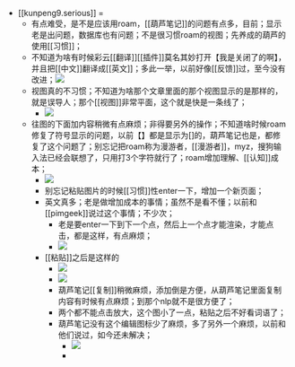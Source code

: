 - [[kunpeng9.serious]] =
    - 有点难受，是不是应该用roam，[[葫芦笔记]]的问题有点多，目前；显示老是出问题，数据库也有问题；不是很习惯roam的视图；先养成的葫芦的使用[[习惯]]；
    - 不知道为啥有时候彩云[[翻译]][[插件]]莫名其妙打开【我是关闭了的啊】，并且把[[中文]]翻译成[[英文]]；多此一举，以前好像[[反馈]]过，至今没有改进；![](https://firebasestorage.googleapis.com/v0/b/firescript-577a2.appspot.com/o/imgs%2Fapp%2FRoamCN%2FUGOzexK7aV.png?alt=media&token=ac7ffa2c-76a5-47c3-a7ed-162e6e011085)
    - 视图真的不习惯；不知道为啥那个文章里面的那个视图显示的是那样的，就是误导人；那个[[视图]]非常平面，这个就是快是一条线了；
        - ![](https://firebasestorage.googleapis.com/v0/b/firescript-577a2.appspot.com/o/imgs%2Fapp%2FRoamCN%2FNzg8NpkYSt.png?alt=media&token=c3774aaa-f785-41a4-81f1-2bc6d8945ef7)
    - 往图的下面加内容稍微有点麻烦；非得要另外的操作；不知道啥时候roam修复了符号显示的问题，以前【】都是显示为[]的，葫芦笔记也是，都修复了这个问题了；别忘记把roam称为漫游者，[[漫游者]]，myz，搜狗输入法已经会联想了，只用打3个字符就行了；roam增加理解、[[认知]]成本；
        - ![](https://firebasestorage.googleapis.com/v0/b/firescript-577a2.appspot.com/o/imgs%2Fapp%2FRoamCN%2FPYYw_uKVR0.png?alt=media&token=f29a4b47-e93b-4f9c-909e-0687d492bb2c)
        - 别忘记粘贴图片的时候[[习惯]]性enter一下，增加一个新页面；
        - 英文真多；老是做增加成本的事情；虽然不是看不懂；以前和[[pimgeek]]说过这个事情；不少次；
            - 老是要enter一下到下一个点，然后上一个点才能渲染，才能点击，都是这样，有点麻烦；
            - ![](https://firebasestorage.googleapis.com/v0/b/firescript-577a2.appspot.com/o/imgs%2Fapp%2FRoamCN%2FVyYd6NWrBj.png?alt=media&token=9eb8c082-a87d-4a36-b33e-0f74849fe00f)
        - [[粘贴]]之后是这样的
            - ![](https://firebasestorage.googleapis.com/v0/b/firescript-577a2.appspot.com/o/imgs%2Fapp%2FRoamCN%2FTs0i_7-I5W.png?alt=media&token=17d101a9-ddc1-4caf-bddb-f82207d04211)
            - ![](https://firebasestorage.googleapis.com/v0/b/firescript-577a2.appspot.com/o/imgs%2Fapp%2FRoamCN%2FvzRQIHkDeF.png?alt=media&token=ea316b78-4230-4014-b9a6-a5b766380189)
            - 葫芦笔记[[复制]]稍微麻烦，添加倒是方便，从葫芦笔记里面复制内容有时候有点麻烦；到那个nlp就不是很方便了；
            - 两个都不能点击放大，这个图小了一点，粘贴之后不好看词语了；
            - 葫芦笔记没有这个编辑图标少了麻烦，多了另外一个麻烦，以前和他们说过，如今还未解决；
                - ![](https://firebasestorage.googleapis.com/v0/b/firescript-577a2.appspot.com/o/imgs%2Fapp%2FRoamCN%2Fro-tieVLRg.png?alt=media&token=bf4e311f-e370-4feb-b1ec-114ecd6889d1)
                - 
